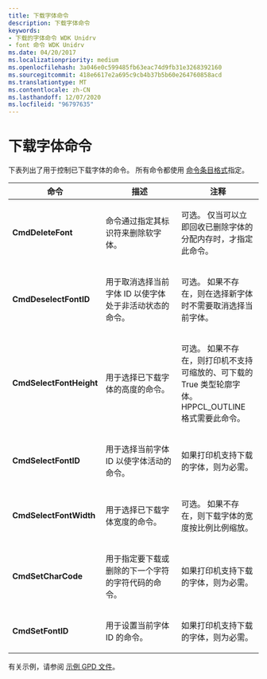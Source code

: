 ```yaml
---
title: 下载字体命令
description: 下载字体命令
keywords:
- 下载的字体命令 WDK Unidrv
- font 命令 WDK Unidrv
ms.date: 04/20/2017
ms.localizationpriority: medium
ms.openlocfilehash: 3a046e0c599485fb63eac74d9fb31e3268392160
ms.sourcegitcommit: 418e6617e2a695c9cb4b37b5b60e264760858acd
ms.translationtype: MT
ms.contentlocale: zh-CN
ms.lasthandoff: 12/07/2020
ms.locfileid: "96797635"
---
```

# <a name="commands-for-downloaded-fonts"></a>下载字体命令





下表列出了用于控制已下载字体的命令。 所有命令都使用 [命令条目格式](command-entry-format.md)指定。

<table>
<colgroup>
<col width="33%" />
<col width="33%" />
<col width="33%" />
</colgroup>
<thead>
<tr class="header">
<th>命令</th>
<th>描述</th>
<th>注释</th>
</tr>
</thead>
<tbody>
<tr class="odd">
<td><p><strong>CmdDeleteFont</strong></p></td>
<td><p>命令通过指定其标识符来删除软字体。</p></td>
<td><p>可选。 仅当可以立即回收已删除字体的分配内存时，才指定此命令。</p></td>
</tr>
<tr class="even">
<td><p><strong>CmdDeselectFontID</strong></p></td>
<td><p>用于取消选择当前字体 ID 以使字体处于非活动状态的命令。</p></td>
<td><p>可选。 如果不存在，则在选择新字体时不需要取消选择当前字体。</p></td>
</tr>
<tr class="odd">
<td><p><strong>CmdSelectFontHeight</strong></p></td>
<td><p>用于选择已下载字体的高度的命令。</p></td>
<td><p>可选。 如果不存在，则打印机不支持可缩放的、可下载的 True 类型轮廓字体。 HPPCL_OUTLINE 格式需要此命令。</p></td>
</tr>
<tr class="even">
<td><p><strong>CmdSelectFontID</strong></p></td>
<td><p>用于选择当前字体 ID 以使字体活动的命令。</p></td>
<td><p>如果打印机支持下载的字体，则为必需。</p></td>
</tr>
<tr class="odd">
<td><p><strong>CmdSelectFontWidth</strong></p></td>
<td><p>用于选择已下载字体宽度的命令。</p></td>
<td><p>可选。 如果不存在，则下载字体的宽度按比例比例缩放。</p></td>
</tr>
<tr class="even">
<td><p><strong>CmdSetCharCode</strong></p></td>
<td><p>用于指定要下载或删除的下一个字符的字符代码的命令。</p></td>
<td><p>如果打印机支持下载的字体，则为必需。</p></td>
</tr>
<tr class="odd">
<td><p><strong>CmdSetFontID</strong></p></td>
<td><p>用于设置当前字体 ID 的命令。</p></td>
<td><p>如果打印机支持下载的字体，则为必需。</p></td>
</tr>
</tbody>
</table>

 

有关示例，请参阅 [示例 GPD 文件](sample-gpd-files.md)。

 

 




